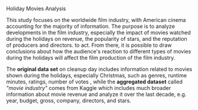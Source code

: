 Holiday Movies Analysis

This study focuses on the worldwide film industry, with American cinema accounting for the majority of information. The purpose is to analyze developments in the film industry, especially the impact of movies watched during the holidays on revenue, the popularity of stars, and the reputation of producers and directors. to act. From there, it is possible to draw conclusions about how the audience's reaction to different types of movies during the holidays will affect the film production of the film industry.

The **original data set** on cleanup day includes information related to movies shown during the holidays, especially Christmas, such as genres, runtime minutes, ratings, number of votes , while the **aggregated dataset** called *"movie industry"* comes from Kaggle which includes much broader information about movie revenue and analyze it over the last decade, e.g. year, budget, gross, company, directors, and stars.
